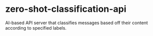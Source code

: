 # zero-shot-classification-api
AI-based API server that classifies messages based off their content according to specified labels.
